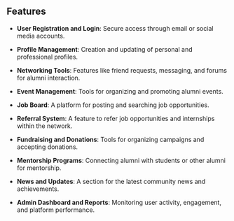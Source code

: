 ## Features

- **User Registration and Login**: Secure access through email or social media accounts.
  
- **Profile Management**: Creation and updating of personal and professional profiles.
  
- **Networking Tools**: Features like friend requests, messaging, and forums for alumni interaction.
  
- **Event Management**: Tools for organizing and promoting alumni events.
  
- **Job Board**: A platform for posting and searching job opportunities.
  
- **Referral System**: A feature to refer job opportunities and internships within the network.
  
- **Fundraising and Donations**: Tools for organizing campaigns and accepting donations.
  
- **Mentorship Programs**: Connecting alumni with students or other alumni for mentorship.
  
- **News and Updates**: A section for the latest community news and achievements.
  
- **Admin Dashboard and Reports**: Monitoring user activity, engagement, and platform performance.
